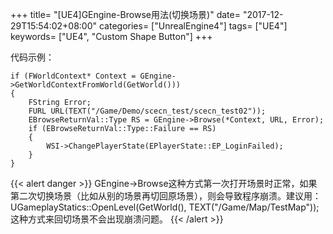 +++
title= "[UE4]GEngine-Browse用法(切换场景)"
date= "2017-12-29T15:54:02+08:00"
categories= ["UnrealEngine4"]
tags= ["UE4"]
keywords= ["UE4", "Custom Shape Button"]
+++

代码示例：

	if (FWorldContext* Context = GEngine->GetWorldContextFromWorld(GetWorld()))
	{
		FString Error;
		FURL URL(TEXT("/Game/Demo/scecn_test/scecn_test02"));
		EBrowseReturnVal::Type RS = GEngine->Browse(*Context, URL, Error);
		if (EBrowseReturnVal::Type::Failure == RS)
		{
			WSI->ChangePlayerState(EPlayerState::EP_LoginFailed);
		}
	}

{{< alert danger >}}
GEngine->Browse这种方式第一次打开场景时正常，如果第二次切换场景（比如从别的场景再切回原场景），则会导致程序崩溃。建议用：UGameplayStatics::OpenLevel(GetWorld(), TEXT("/Game/Map/TestMap")); 这种方式来回切场景不会出现崩溃问题。
{{< /alert >}}